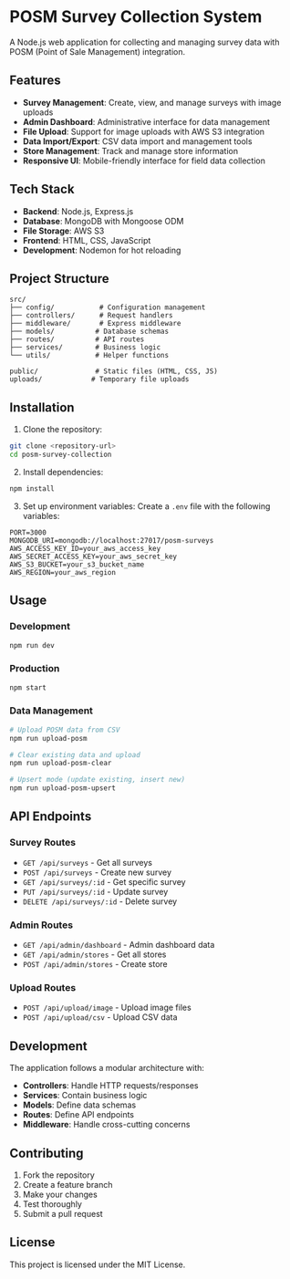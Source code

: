# POSM Survey Collection System

A Node.js web application for collecting and managing survey data with POSM (Point of Sale Management) integration.

## Features

- **Survey Management**: Create, view, and manage surveys with image uploads
- **Admin Dashboard**: Administrative interface for data management
- **File Upload**: Support for image uploads with AWS S3 integration
- **Data Import/Export**: CSV data import and management tools
- **Store Management**: Track and manage store information
- **Responsive UI**: Mobile-friendly interface for field data collection

## Tech Stack

- **Backend**: Node.js, Express.js
- **Database**: MongoDB with Mongoose ODM
- **File Storage**: AWS S3
- **Frontend**: HTML, CSS, JavaScript
- **Development**: Nodemon for hot reloading

## Project Structure

```
src/
├── config/           # Configuration management
├── controllers/      # Request handlers
├── middleware/       # Express middleware
├── models/          # Database schemas
├── routes/          # API routes
├── services/        # Business logic
└── utils/           # Helper functions

public/              # Static files (HTML, CSS, JS)
uploads/            # Temporary file uploads
```

## Installation

1. Clone the repository:

```bash
git clone <repository-url>
cd posm-survey-collection
```

2. Install dependencies:

```bash
npm install
```

3. Set up environment variables:
   Create a `.env` file with the following variables:

```env
PORT=3000
MONGODB_URI=mongodb://localhost:27017/posm-surveys
AWS_ACCESS_KEY_ID=your_aws_access_key
AWS_SECRET_ACCESS_KEY=your_aws_secret_key
AWS_S3_BUCKET=your_s3_bucket_name
AWS_REGION=your_aws_region
```

## Usage

### Development

```bash
npm run dev
```

### Production

```bash
npm start
```

### Data Management

```bash
# Upload POSM data from CSV
npm run upload-posm

# Clear existing data and upload
npm run upload-posm-clear

# Upsert mode (update existing, insert new)
npm run upload-posm-upsert
```

## API Endpoints

### Survey Routes

- `GET /api/surveys` - Get all surveys
- `POST /api/surveys` - Create new survey
- `GET /api/surveys/:id` - Get specific survey
- `PUT /api/surveys/:id` - Update survey
- `DELETE /api/surveys/:id` - Delete survey

### Admin Routes

- `GET /api/admin/dashboard` - Admin dashboard data
- `GET /api/admin/stores` - Get all stores
- `POST /api/admin/stores` - Create store

### Upload Routes

- `POST /api/upload/image` - Upload image files
- `POST /api/upload/csv` - Upload CSV data

## Development

The application follows a modular architecture with:

- **Controllers**: Handle HTTP requests/responses
- **Services**: Contain business logic
- **Models**: Define data schemas
- **Routes**: Define API endpoints
- **Middleware**: Handle cross-cutting concerns

## Contributing

1. Fork the repository
2. Create a feature branch
3. Make your changes
4. Test thoroughly
5. Submit a pull request

## License

This project is licensed under the MIT License.
